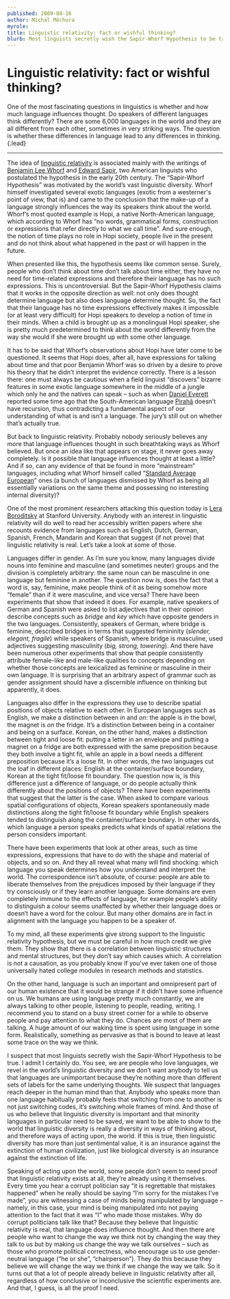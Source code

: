 ```yaml
---
published: 2009-08-16
author: Michal Měchura
myrole:
title: Linguistic relativity: fact or wishful thinking?
blurb: Most linguists secretly wish the Sapir-Whorf Hypothesis to be true. Is it?
---
```


# Linguistic relativity: fact or wishful thinking?

One of the most fascinating questions in linguistics is whether and how much language influences thought. Do speakers of different languages think differently? There are some 6,000 languages in the world and they are all different from each other, sometimes in very striking ways. The question is whether these differences in language lead to any differences in thinking. {.lead}

---

The idea of <a href="http://en.wikipedia.org/wiki/Linguistic_relativity">linguistic relativity</a> is associated mainly with the writings of <a href="http://en.wikipedia.org/wiki/Benjamin_Lee_Whorf">Benjamin Lee Whorf</a> and <a href="http://en.wikipedia.org/wiki/Edward_Sapir">Edward Sapir</a>, two American linguists who postulated the hypothesis in the early 20th century. The “Sapir-Whorf Hypothesis” was motivated by the world’s vast linguistic diversity. Whorf himself investigated several exotic languages (exotic from a westerner's point of view, that is) and came to the conclusion that the make-up of a language strongly influences the way its speakers think about the world. Whorf’s most quoted example is Hopi, a native North-American language, which according to Whorf has “no words, grammatical forms, construction or expressions that refer directly to what we call time”. And sure enough, the notion of time plays no role in Hopi society, people live in the present and do not think about what happened in the past or will happen in the future.

When presented like this, the hypothesis seems like common sense. Surely, people who don’t think about time don’t talk about time either, they have no need for time-related expressions and therefore their language has no such expressions. This is uncontroversial. But the Sapir-Whorf Hypothesis claims that it works in the opposite direction as well: not only does thought determine language but also does language determine thought. So, the fact that their language has no time expressions effectively makes it impossible (or at least very difficult) for Hopi speakers to develop a notion of time in their minds. When a child is brought up as a monolingual Hopi speaker, she is pretty much predetermined to think about the world differently from the way she would if she were brought up with some other language.

It has to be said that Whorf’s observations about Hopi have later come to be questioned. It seems that Hopi does, after all, have expressions for talking about time and that poor Benjamin Whorf was so driven by a desire to prove his theory that he didn’t interpret the evidence correctly. There is a lesson there: one must always be cautious when a field linguist “discovers” bizarre features in some exotic language somewhere in the middle of a jungle which only he and the natives can speak – such as when <a href="http://en.wikipedia.org/wiki/Daniel_Everett">Daniel Everett</a> reported some time ago that the South-American language <a href="http://en.wikipedia.org/wiki/Pirah%C3%A3_language">Pirahã</a> doesn’t have recursion, thus contradicting a fundamental aspect of our understanding of what is and isn’t a language. The jury’s still out on whether that’s actually true.

But back to linguistic relativity. Probably nobody seriously believes any more that language influences thought in such breathtaking ways as Whorf believed. But once an idea like that appears on stage, it never goes away completely. Is it possible that language influences thought at least a little? And if so, can any evidence of that be found in more “mainstream” languages, including what Whorf himself called “<a href="http://en.wikipedia.org/wiki/Standard_Average_European">Standard Average European</a>” ones (a bunch of languages dismissed by Whorf as being all essentially variations on the same theme and possessing no interesting internal diversity)?

One of the most prominent researchers attacking this question today is <a href="http://www-psych.stanford.edu/~lera/">Lera Boroditsky</a> at Stanford University. Anybody with an interest in linguistic relativity will do well to read her accessibly written papers where she recounts evidence from languages such as English, Dutch, German, Spanish, French, Mandarin and Korean that suggest (if not prove) that linguistic relativity is real. Let’s take a look at some of those.

Languages differ in gender. As I’m sure you know, many languages divide nouns into feminine and masculine (and sometimes neuter) groups and the division is completely arbitrary: the same noun can be masculine in one language but feminine in another. The question now is, does the fact that a word is, say, feminine, make people think of it as being somehow more “female” than if it were masculine, and vice versa? There have been experiments that show that indeed it does. For example, native speakers of German and Spanish were asked to list adjectives that in their opinion describe concepts such as <em>bridge</em> and <em>key</em> which have opposite genders in the two languages. Consistently, speakers of German, where bridge is feminine, described bridges in terms that suggested femininity (<em>slender, elegant, fragile</em>) while speakers of Spanish, where bridge is masculine, used adjectives suggesting masculinity (<em>big, strong, towering</em>). And there have been numerous other experiments that show that people consistently attribute female-like and male-like qualities to concepts depending on whether those concepts are lexicalized as feminine or masculine in their own language. It is surprising that an arbitrary aspect of grammar such as gender assignment should have a discernible influence on thinking but apparently, it does.

Languages also differ in the expressions they use to describe spatial positions of objects relative to each other. In European languages such as English, we make a distinction between <em>in</em> and <em>on</em>: the apple is <em>in</em> the bowl, the magnet is <em>on</em> the fridge. It’s a distinction between being in a container and being on a surface. Korean, on the other hand, makes a distinction between tight and loose fit: putting a letter in an envelope and putting a magnet on a fridge are both expressed with the same preposition because they both involve a tight fit, while an apple in a bowl needs a different preposition because it’s a loose fit. In other words, the two languages cut the loaf in different places: English at the container/surface boundary, Korean at the tight fit/loose fit boundary. The question now is, is this difference just a difference of language, or do people actually think differently about the positions of objects? There have been experiments that suggest that the latter is the case. When asked to compare various spatial configurations of objects, Korean speakers spontaneously made distinctions along the tight fit/loose fit boundary while English speakers tended to distinguish along the container/surface boundary. In other words, which language a person speaks predicts what kinds of spatial relations the person considers important.

There have been experiments that look at other areas, such as time expressions, expressions that have to do with the shape and material of objects, and so on. And they all reveal what many will find shocking: which language you speak determines how you understand and interpret the world. The correspondence isn’t absolute, of course: people are able to liberate themselves from the prejudices imposed by their language if they try consciously or if they learn another language. Some domains are even completely immune to the effects of language, for example people’s ability to distinguish a colour seems unaffected by whether their language does or doesn’t have a word for the colour. But many other domains are in fact in alignment with the language you happen to be a speaker of.

To my mind, all these experiments give strong support to the linguistic relativity hypothesis, but we must be careful in how much credit we give them. They show that there is a correlation between linguistic structures and mental structures, but they don’t say which causes which. A correlation is not a causation, as you probably know if you’ve ever taken one of those universally hated college modules in research methods and statistics.

On the other hand, language is such an important and omnipresent part of our human existence that it would be strange if it didn’t have some influence on us. We humans are using language pretty much constantly, we are always talking to other people, listening to people, reading, writing. I recommend you to stand on a busy street corner for a while to observe people and pay attention to what they do. Chances are most of them are talking. A huge amount of our waking time is spent using language in some form. Realistically, something as pervasive as that is bound to leave at least some trace on the way we think.

I suspect that most linguists secretly wish the Sapir-Whorf Hypothesis to be true. I admit I certainly do. You see, we are people who love languages, we revel in the world’s linguistic diversity and we don’t want anybody to tell us that languages are unimportant because they’re nothing more than different sets of labels for the same underlying thoughts. We suspect that languages reach deeper in the human mind than that. Anybody who speaks more than one language habitually probably feels that switching from one to another is not just switching codes, it’s switching whole frames of mind. And those of us who believe that linguistic diversity is important and that minority languages in particular need to be saved, we want to be able to show to the world that linguistic diversity is really a diversity in ways of thinking about, and therefore ways of acting upon, the world. If this is true, then linguistic diversity has more than just sentimental value, it is an insurance against the extinction of human civilization, just like biological diversity is an insurance against the extinction of life.

Speaking of acting upon the world, some people don’t seem to need proof that linguistic relativity exists at all, they’re already using it themselves. Every time you hear a corrupt politician say “it is regrettable that mistakes happened” when he really should be saying “I’m sorry for the mistakes I’ve made”, you are witnessing a case of minds being manipulated by language – namely, in this case, your mind is being manipulated into not paying attention to the fact that it was “I” who made those mistakes. Why do corrupt politicians talk like that? Because they believe that linguistic relativity is real, that language does influence thought. And then there are people who want to change the way we think not by changing the way they talk to us but by making us change the way we talk ourselves – such as those who promote political correctness, who encourage us to use gender-neutral language (“he or she”, “chairperson”). They do this because they believe we will change the way we think if we change the way we talk. So it turns out that a lot of people already believe in linguistic relativity after all, regardless of how conclusive or inconclusive the scientific experiments are. And that, I guess, is all the proof I need.
